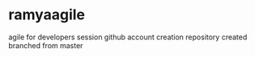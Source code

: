 # ramyaagile
agile for developers session
github account creation
repository created
branched from master
